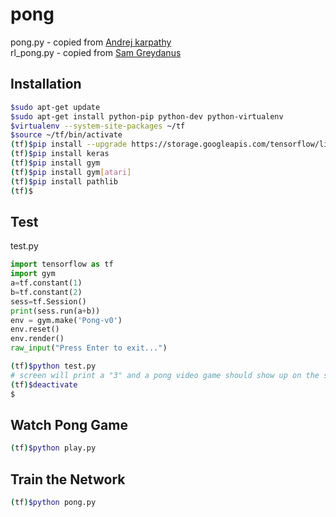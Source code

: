 # pong
pong.py - copied from [Andrej karpathy](https://gist.github.com/karpathy/a4166c7fe253700972fcbc77e4ea32c5)  
rl_pong.py - copied from [Sam Greydanus](https://gist.github.com/greydanus/5036f784eec2036252e1990da21eda18)  

## Installation
```bash
$sudo apt-get update
$sudo apt-get install python-pip python-dev python-virtualenv
$virtualenv --system-site-packages ~/tf
$source ~/tf/bin/activate
(tf)$pip install --upgrade https://storage.googleapis.com/tensorflow/linux/cpu/tensorflow-0.12.1-cp27-none-linux_x86_64.whl
(tf)$pip install keras
(tf)$pip install gym
(tf)$pip install gym[atari]
(tf)$pip install pathlib
(tf)$
```

## Test
test.py
```python
import tensorflow as tf
import gym
a=tf.constant(1)
b=tf.constant(2)
sess=tf.Session()
print(sess.run(a+b))
env = gym.make('Pong-v0')
env.reset()
env.render()
raw_input("Press Enter to exit...")
```

```bash
(tf)$python test.py
# screen will print a "3" and a pong video game should show up on the screen 
(tf)$deactivate
$
```

## Watch Pong Game
```bash
(tf)$python play.py
```

## Train the Network
```bash
(tf)$python pong.py
```
